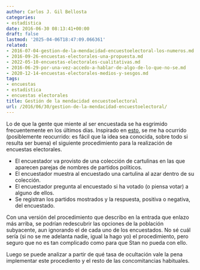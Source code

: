 ```yaml
---
author: Carlos J. Gil Bellosta
categories:
- estadística
date: 2016-06-30 08:13:41+00:00
draft: false
lastmod: '2025-04-06T18:47:09.066361'
related:
- 2016-07-04-gestion-de-la-mendacidad-encuestoelectoral-los-numeros.md
- 2016-09-26-encuestas-electorales-una-propuesta.md
- 2022-05-10-encuestas-electorales-cualitativas.md
- 2016-06-29-por-una-vez-accedo-a-hablar-de-algo-de-lo-que-no-se.md
- 2020-12-14-encuestas-electorales-medios-y-sesgos.md
tags:
- encuestas
- estadística
- encuestas electorales
title: Gestión de la mendacidad encuestoelectoral
url: /2016/06/30/gestion-de-la-mendacidad-encuestoelectoral/
---
```


Lo de que la gente que miente al ser encuestada se ha esgrimido frecuentemente en los últimos días. Inspirado en [esto](https://www.datanalytics.com/2016/01/22/analisis-estadistico-de-respuestas-ocultas-en-encuestas/), se me ha ocurrido (posiblemente reocurrido: es fácil que la idea sea conocida, sobre todo si resulta ser buena) el siguiente procedimiento para la realización de encuestas electorales.

* El encuestador va provisto de una colección de cartulinas en las que aparecen parejas de nombres de partidos políticos.
* El encuestador muestra al encuestado una cartulina al azar dentro de su colección.
* El encuestador pregunta al encuestado si ha votado (o piensa votar) a alguno de ellos.
* Se registran los partidos mostrados y la respuesta, positiva o negativa, del encuestado.


Con una versión del procedimiento que describo en la entrada que enlazo más arriba, se podrían redescubrir las opciones de la población subyacente, aun ignorando el de cada uno de los encuestados. No sé cuál sería (si no se me adelanta nadie, igual la hago yo) el procedimiento, pero seguro que no es tan complicado como para que Stan no pueda con ello.

Luego se puede analizar a partir de qué tasa de ocultación vale la pena implementar este procediento y el resto de las concomitancias habituales.